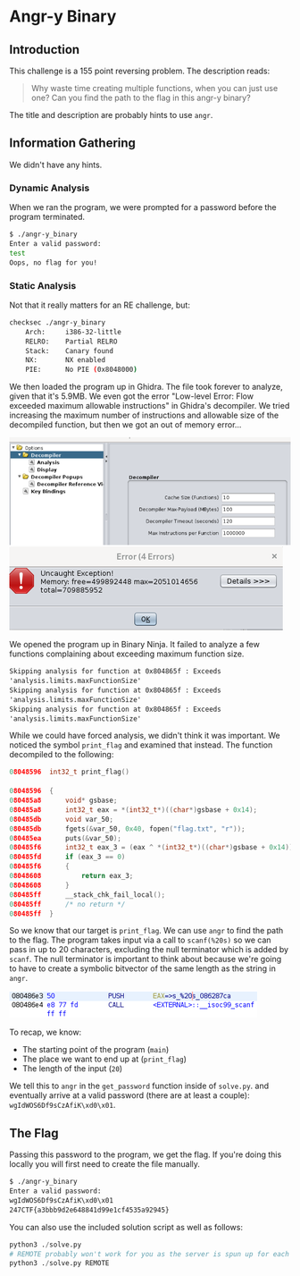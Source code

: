 # Angr-y Binary

## Introduction

This challenge is a 155 point reversing problem. The description reads:

> Why waste time creating multiple functions, when you can just use one? Can you
> find the path to the flag in this angr-y binary?

The title and description are probably hints to use `angr`.

## Information Gathering

We didn't have any hints.

### Dynamic Analysis

When we ran the program, we were prompted for a password before the program
terminated.

```sh
$ ./angr-y_binary
Enter a valid password:
test
Oops, no flag for you!
```

### Static Analysis

Not that it really matters for an RE challenge, but:

```sh
checksec ./angr-y_binary
    Arch:     i386-32-little
    RELRO:    Partial RELRO
    Stack:    Canary found
    NX:       NX enabled
    PIE:      No PIE (0x8048000)
```

We then loaded the program up in Ghidra. The file took forever to analyze,
given that it's 5.9MB. We even got the error "Low-level Error: Flow exceeded
maximum allowable instructions" in Ghidra's decompiler. We tried increasing the
maximum number of instructions and allowable size of the decompiled function,
but then we got an out of memory error...

![increase instruction limits](./resources/decompiler.png)
![oom error](./resources/error.png)

We opened the program up in Binary Ninja. It failed to analyze a few functions
complaining about exceeding maximum function size.

```txt
Skipping analysis for function at 0x804865f : Exceeds
'analysis.limits.maxFunctionSize'
Skipping analysis for function at 0x804865f : Exceeds
'analysis.limits.maxFunctionSize'
Skipping analysis for function at 0x804865f : Exceeds
'analysis.limits.maxFunctionSize'
```

While we could have forced analysis, we didn't think it was important. We
noticed the symbol `print_flag` and examined that instead. The function
decompiled to the following:

```c
08048596  int32_t print_flag()

08048596  {
080485a8      void* gsbase;
080485a8      int32_t eax = *(int32_t*)((char*)gsbase + 0x14);
080485db      void var_50;
080485db      fgets(&var_50, 0x40, fopen("flag.txt", "r"));
080485ea      puts(&var_50);
080485f6      int32_t eax_3 = (eax ^ *(int32_t*)((char*)gsbase + 0x14));
080485fd      if (eax_3 == 0)
080485f6      {
08048608          return eax_3;
08048608      }
080485ff      __stack_chk_fail_local();
080485ff      /* no return */
080485ff  }
```

So we know that our target is `print_flag`. We can use `angr` to find the path
to the flag. The program takes input via a call to `scanf(%20s)` so we can pass
in up to 20 characters, excluding the null terminator which is added by
`scanf`. The null terminator is important to think about because we're going to
have to create a symbolic bitvector of the same length as the string in `angr`.

![scanf](./resources/scanf.png)

To recap, we know:

* The starting point of the program (`main`)
* The place we want to end up at (`print_flag`)
* The length of the input (`20`)

We tell this to `angr` in the `get_password` function inside of `solve.py`. and
eventually arrive at a valid password (there are at least a couple):
`wgIdWOS6Df9sCzAfiK\xd0\x01`.

## The Flag

Passing this password to the program, we get the flag. If you're doing this
locally you will first need to create the file manually.

```sh
$ ./angr-y_binary
Enter a valid password:
wgIdWOS6Df9sCzAfiK\xd0\x01
247CTF{a3bbb9d2e648841d99e1cf4535a92945}
```

You can also use the included solution script as well as follows:

```python
python3 ./solve.py
# REMOTE probably won't work for you as the server is spun up for each person.
python3 ./solve.py REMOTE
```

